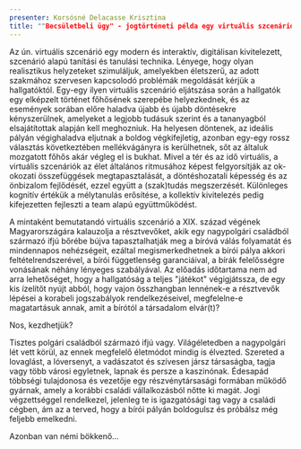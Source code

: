 ```yaml
---
presenter: Korsósné Delacasse Krisztina
title: ""Becsületbeli ügy" - jogtörténeti példa egy virtuális szcenárióra"
---
```


Az ún. virtuális szcenárió egy modern és interaktív, digitálisan kivitelezett, szcenárió alapú tanítási és tanulási technika. Lényege, hogy olyan realisztikus helyzeteket szimuláljuk, amelyekben életszerű, az adott szakmához szervesen kapcsolodó problémák megoldását kérjük a hallgatóktól. Egy-egy ilyen virtuális szcenárió eljátszása során a hallgatók egy elképzelt történet főhősének szerepébe helyezkednek, és az események sorában előre haladva újabb és újabb döntésekre kényszerülnek, amelyeket a legjobb tudásuk szerint és a tananyagból elsajátítottak alapján kell meghozniuk. Ha helyesen döntenek, az ideális pályán végighaladva eljutnak a boldog végkifejletig, azonban egy-egy rossz választás következtében mellékvágányra is kerülhetnek, sőt az általuk mozgatott főhős akár végleg el is bukhat. Mivel a tér és az idő virtuális, a virtuális szcenáriók az élet általános ritmusához képest felgyorsítják az ok-okozati összefüggések megtapasztalását, a döntéshozatali képesség és az önbizalom fejlődését, ezzel együtt a (szak)tudás megszerzését. Különleges kognitív értékük a mélytanulás erősítése, a kollektív kivitelezés pedig kifejezetten fejleszti a team alapú együttműködést.

A mintaként bemutatandó virtuális szcenárió a XIX. század végének Magyarországára kalauzolja a résztvevőket, akik egy nagypolgári családból származó ifjú bőrébe bújva tapasztalhatják meg a bíróvá válás folyamatát és mindennapos nehézségeit, ezáltal megismerkedhetnek a bírói pálya akkori feltételrendszerével, a bírói függetlenség garanciáival, a bírák felelősségre vonásának néhány lényeges szabályával. Az előadás időtartama nem ad arra lehetőséget, hogy a hallgatóság a teljes "játékot" végigjátssza, de egy kis ízelítőt nyújt abból, hogy vajon összhangban lennének-e a résztvevők lépései a korabeli jogszabályok rendelkezéseivel, megfelelne-e magatartásuk annak, amit a bírótól a társadalom elvár(t)? 

Nos, kezdhetjük?

Tisztes polgári családból származó ifjú vagy. Világéletedben a nagypolgári lét vett körül, az ennek megfelelő életmódot mindig is élvezted. Szereted a lovaglást, a lóversenyt, a vadászatot és szívesen jársz társaságba, tagja vagy több városi egyletnek, lapnak és persze a kaszinónak. Édesapád többségi tulajdonosa és vezetője egy részvénytársasági formában működő gyárnak, amely a korábbi családi vállalkozásból nőtte ki magát. Jogi végzettséggel rendelkezel, jelenleg te is igazgatósági tag vagy a családi cégben, ám az a terved, hogy a bírói pályán boldogulsz és próbálsz még feljebb emelkedni.

Azonban van némi bökkenő…
